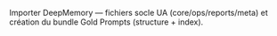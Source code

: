 Importer DeepMemory — fichiers socle UA (core/ops/reports/meta) et création du bundle Gold Prompts (structure + index).